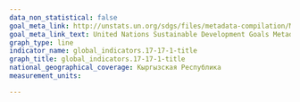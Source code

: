 ```yaml
---
data_non_statistical: false
goal_meta_link: http://unstats.un.org/sdgs/files/metadata-compilation/Metadata-Goal-17.pdf
goal_meta_link_text: United Nations Sustainable Development Goals Metadata (pdf 468kB)
graph_type: line
indicator_name: global_indicators.17-17-1-title
graph_title: global_indicators.17-17-1-title
national_geographical_coverage: Кыргызская Республика
measurement_units: 

---
```

